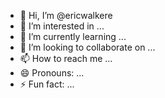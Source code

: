 - 👋 Hi, I’m @ericwalkere
- 👀 I’m interested in ...
- 🌱 I’m currently learning ...
- 💞️ I’m looking to collaborate on ...
- 📫 How to reach me ...
- 😄 Pronouns: ...
- ⚡ Fun fact: ...

<!---
ericwalkere/ericwalkere is a ✨ special ✨ repository because its `README.md` 
--->

